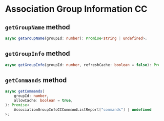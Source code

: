 # Association Group Information CC

## `getGroupName` method

```ts
async getGroupName(groupId: number): Promise<string | undefined>;
```

## `getGroupInfo` method

```ts
async getGroupInfo(groupId: number, refreshCache: boolean = false): Promise<{ mode: number; profile: number; eventCode: number; hasDynamicInfo: boolean; } | undefined>;
```

## `getCommands` method

```ts
async getCommands(
	groupId: number,
	allowCache: boolean = true,
): Promise<
	AssociationGroupInfoCCCommandListReport["commands"] | undefined
>;
```
